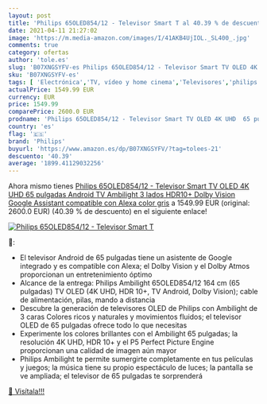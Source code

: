 ```yaml
---
layout: post
title: 'Philips 65OLED854/12 - Televisor Smart T al 40.39 % de descuento'
date: 2021-04-11 21:27:02
image: 'https://m.media-amazon.com/images/I/41AKB4UjIOL._SL400_.jpg'
comments: true
category: ofertas
author: 'tole.es'
slug: 'B07XNGSYFV-es Philips 65OLED854/12 - Televisor Smart TV OLED 4K UHD 65...'
sku: 'B07XNGSYFV-es'
tags: [ 'Electrónica','TV, vídeo y home cinema','Televisores','philips','smart','televisor','tv', ]
actualPrice: 1549.99 EUR
currency: EUR
price: 1549.99
comparePrice: 2600.0 EUR
prodname: 'Philips 65OLED854/12 - Televisor Smart TV OLED 4K UHD  65 pulgadas  Android TV  Ambilight 3 lados  HDR10+  Dolby Vision  Google Assistant  compatible con Alexa  color gris'
country: 'es'
flag: '🇪🇸'
brand: 'Philips'
buyurl: 'https://www.amazon.es/dp/B07XNGSYFV/?tag=tolees-21'
descuento: '40.39'
average: '1899.41129032256'
---
```


Ahora mismo tienes [Philips 65OLED854/12 - Televisor Smart TV OLED 4K UHD  65 pulgadas  Android TV  Ambilight 3 lados  HDR10+  Dolby Vision  Google Assistant  compatible con Alexa  color gris](https://www.amazon.es/dp/B07XNGSYFV/?tag=tolees-21) a 1549.99 EUR (original: 2600.0 EUR) (40.39 %  de descuento) en el siguiente enlace!

[![Philips 65OLED854/12 - Televisor Smart T](https://m.media-amazon.com/images/I/41AKB4UjIOL._SL400_.jpg)](https://www.amazon.es/dp/B07XNGSYFV/?tag=tolees-21)

🔎:

- El televisor Android de 65 pulgadas tiene un asistente de Google integrado y es compatible con Alexa; el Dolby Vision y el Dolby Atmos proporcionan un entretenimiento óptimo
- Alcance de la entrega: Philips Ambilight 65OLED854/12 164 cm (65 pulgadas) TV OLED (4K UHD, HDR 10+, TV Android, Dolby Vision); cable de alimentación, pilas, mando a distancia
- Descubre la generación de televisores OLED de Philips con Ambilight de 3 caras Colores ricos y naturales y movimientos fluidos; el televisor OLED de 65 pulgadas ofrece todo lo que necesitas
- Experimente los colores brillantes con el Ambilight 65 pulgadas; la resolución 4K UHD, HDR 10+ y el P5 Perfect Picture Engine proporcionan una calidad de imagen aún mayor
- Philips Ambilight te permite sumergirte completamente en tus películas y juegos; la música tiene su propio espectáculo de luces; la pantalla se ve ampliada; el televisor de 65 pulgadas te sorprenderá

[🛒 Visítala!!!](https://www.amazon.es/dp/B07XNGSYFV/?tag=tolees-21)
